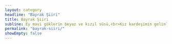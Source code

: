 ```yaml
---
layout: category
headline: "Bayrak Şiiri"
title: Bayrak Şiiri
subline: Ey mavi göklerin beyaz ve kızıl süsü,<br>Kız kardeşimin gelinliği, şehidimin son örtüsü,<br>Işık ışık, dalga dalga bayrağım!<br>Senin destanını okudum, senin destanını yazacağım.<br>Sana benim gözümle bakmayanın<br>Mezarını kazacağım.<br>Seni selâmlamadan uçan kuşun<br>Yuvasını bozacağım.<br><br>Dalgalandığın yerde ne korku, ne keder...<br>Gölgende bana da, bana da yer ver.<br>Sabah olmasın, günler doğmasın ne çıkar<br>Yurda ay yıldızının ışığı yeter.<br><br>Savaş bizi karlı dağlara götürdüğü gün<br>Kızıllığında ısındık;<br>Dağlardan çöllere düştüğümüz gün<br>Gölgene sığındık.<br><br>Ey şimdi süzgün, rüzgârlarda dalgalı<br>Barışın güvercini, savaşın kartalı<br>Yüksek yerlerde açan çiçeğim.<br>Senin altında doğdum.<br>Senin altında öleceğim.<br><br>Tarihim, şerefim, şiirim, her şeyim<br>Yer yüzünde yer beğen!<br>Nereye dikilmek istersen,<br>Söyle, seni oraya dikeyim!<br><br>Arif Nihat Asya
permalink: "bayrak-siiri/"
showEmpty: false
---
```


  
